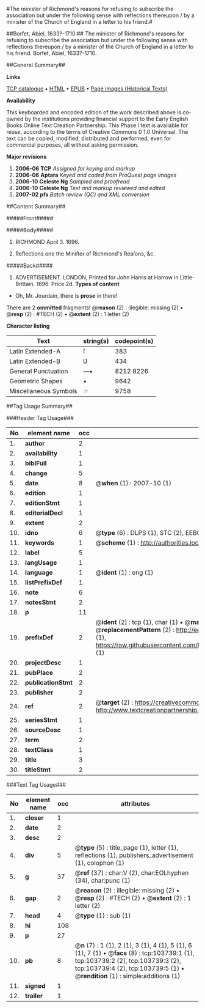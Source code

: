 #The minister of Richmond's reasons for refusing to subscribe the association but under the following sense with reflections thereupon / by a minister of the Church of England in a letter to his friend.#

##Borfet, Abiel, 1633?-1710.##
The minister of Richmond's reasons for refusing to subscribe the association but under the following sense with reflections thereupon / by a minister of the Church of England in a letter to his friend.
Borfet, Abiel, 1633?-1710.

##General Summary##

**Links**

[TCP catalogue](http://www.ota.ox.ac.uk/tcp/)  • 
[HTML](http://tei.it.ox.ac.uk/tcp/Texts-HTML/free/A28/A28824.html)  • 
[EPUB](http://tei.it.ox.ac.uk/tcp/Texts-EPUB/free/A28/A28824.epub) • 
[Page images (Historical Texts)](https://data.historicaltexts.jisc.ac.uk/view?pubId=eebo-15560351e&pageId=eebo-15560351e-103739-1)

**Availability**

This keyboarded and encoded edition of the
	       work described above is co-owned by the institutions
	       providing financial support to the Early English Books
	       Online Text Creation Partnership. This Phase I text is
	       available for reuse, according to the terms of Creative
	       Commons 0 1.0 Universal. The text can be copied,
	       modified, distributed and performed, even for
	       commercial purposes, all without asking permission.

**Major revisions**

1. __2006-06__ __TCP__ *Assigned for keying and markup*
1. __2006-06__ __Aptara__ *Keyed and coded from ProQuest page images*
1. __2006-10__ __Celeste Ng__ *Sampled and proofread*
1. __2006-10__ __Celeste Ng__ *Text and markup reviewed and edited*
1. __2007-02__ __pfs__ *Batch review (QC) and XML conversion*

##Content Summary##

#####Front#####

#####Body#####

1. RICHMOND April 3. 1696.

1. Reflections one the Miniſter of Richmond's
Reaſons, &c.

#####Back#####

1. ADVERTISEMENT.
LONDON,
Printed for John Harris at Harrow in Little-Brittain. 1696. Price 2d.
**Types of content**

  * Oh, Mr. Jourdain, there is **prose** in there!

There are 2 **ommitted** fragments! 
 @__reason__ (2) : illegible: missing (2)  •  @__resp__ (2) : #TECH (2)  •  @__extent__ (2) : 1 letter (2)

**Character listing**


|Text|string(s)|codepoint(s)|
|---|---|---|
|Latin Extended-A|ſ|383|
|Latin Extended-B|Ʋ|434|
|General Punctuation|—•|8212 8226|
|Geometric Shapes|▪|9642|
|Miscellaneous Symbols|☞|9758|

##Tag Usage Summary##

###Header Tag Usage###

|No|element name|occ|attributes|
|---|---|---|---|
|1.|__author__|2||
|2.|__availability__|1||
|3.|__biblFull__|1||
|4.|__change__|5||
|5.|__date__|8| @__when__ (1) : 2007-10 (1)|
|6.|__edition__|1||
|7.|__editionStmt__|1||
|8.|__editorialDecl__|1||
|9.|__extent__|2||
|10.|__idno__|6| @__type__ (6) : DLPS (1), STC (2), EEBO-CITATION (1), OCLC (1), VID (1)|
|11.|__keywords__|1| @__scheme__ (1) : http://authorities.loc.gov/ (1)|
|12.|__label__|5||
|13.|__langUsage__|1||
|14.|__language__|1| @__ident__ (1) : eng (1)|
|15.|__listPrefixDef__|1||
|16.|__note__|6||
|17.|__notesStmt__|2||
|18.|__p__|11||
|19.|__prefixDef__|2| @__ident__ (2) : tcp (1), char (1)  •  @__matchPattern__ (2) : ([0-9\-]+):([0-9IVX]+) (1), (.+) (1)  •  @__replacementPattern__ (2) : http://eebo.chadwyck.com/downloadtiff?vid=$1&page=$2 (1), https://raw.githubusercontent.com/textcreationpartnership/Texts/master/tcpchars.xml#$1 (1)|
|20.|__projectDesc__|1||
|21.|__pubPlace__|2||
|22.|__publicationStmt__|2||
|23.|__publisher__|2||
|24.|__ref__|2| @__target__ (2) : https://creativecommons.org/publicdomain/zero/1.0/ (1), http://www.textcreationpartnership.org/docs/. (1)|
|25.|__seriesStmt__|1||
|26.|__sourceDesc__|1||
|27.|__term__|2||
|28.|__textClass__|1||
|29.|__title__|3||
|30.|__titleStmt__|2||


###Text Tag Usage###

|No|element name|occ|attributes|
|---|---|---|---|
|1.|__closer__|1||
|2.|__date__|2||
|3.|__desc__|2||
|4.|__div__|5| @__type__ (5) : title_page (1), letter (1), reflections (1), publishers_advertisement (1), colophon (1)|
|5.|__g__|37| @__ref__ (37) : char:V (2), char:EOLhyphen (34), char:punc (1)|
|6.|__gap__|2| @__reason__ (2) : illegible: missing (2)  •  @__resp__ (2) : #TECH (2)  •  @__extent__ (2) : 1 letter (2)|
|7.|__head__|4| @__type__ (1) : sub (1)|
|8.|__hi__|108||
|9.|__p__|27||
|10.|__pb__|8| @__n__ (7) : 1 (1), 2 (1), 3 (1), 4 (1), 5 (1), 6 (1), 7 (1)  •  @__facs__ (8) : tcp:103739:1 (1), tcp:103739:2 (2), tcp:103739:3 (2), tcp:103739:4 (2), tcp:103739:5 (1)  •  @__rendition__ (1) : simple:additions (1)|
|11.|__signed__|1||
|12.|__trailer__|1||
